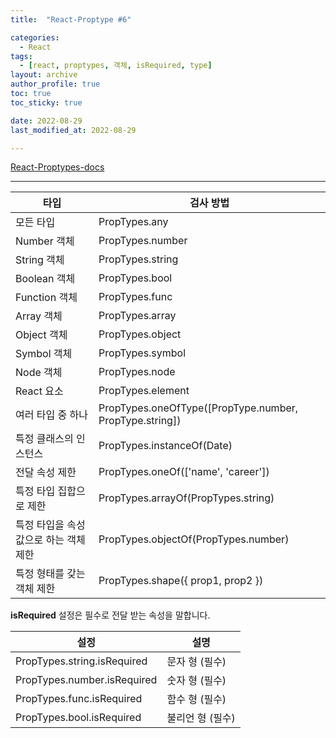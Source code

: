 ```yaml
---
title:  "React-Proptype #6"

categories:
  - React
tags:
  - [react, proptypes, 객체, isRequired, type]
layout: archive
author_profile: true
toc: true
toc_sticky: true

date: 2022-08-29
last_modified_at: 2022-08-29

---
```


[React-Proptypes-docs](https://ko.reactjs.org/docs/typechecking-with-proptypes.html)

****

| 타입 | 검사 방법 |
| --- | --- |
| 모든 타입 | PropTypes.any |
| Number 객체 | PropTypes.number |
| String 객체 | PropTypes.string |
| Boolean 객체 | PropTypes.bool |
| Function 객체 | PropTypes.func |
| Array 객체 | PropTypes.array |
| Object 객체 | PropTypes.object |
| Symbol 객체 | PropTypes.symbol |
| Node 객체 | PropTypes.node |
| React 요소 | PropTypes.element |
| 여러 타입 중 하나 | PropTypes.oneOfType([PropType.number, PropType.string]) |
| 특정 클래스의 인스턴스 | PropTypes.instanceOf(Date) |
| 전달 속성 제한 | PropTypes.oneOf(['name', 'career']) |
| 특정 타입 집합으로 제한 | PropTypes.arrayOf(PropTypes.string) |
| 특정 타입을 속성 값으로 하는 객체 제한 | PropTypes.objectOf(PropTypes.number) |
| 특정 형태를 갖는 객체 제한 | PropTypes.shape({ prop1, prop2 }) |

**isRequired** 설정은 필수로 전달 받는 속성을 말합니다.

| 설정 | 설명 |
| --- | --- |
| PropTypes.string.isRequired | 문자 형 (필수) |
| PropTypes.number.isRequired | 숫자 형 (필수) |
| PropTypes.func.isRequired | 함수 형 (필수) |
| PropTypes.bool.isRequired | 불리언 형 (필수) |